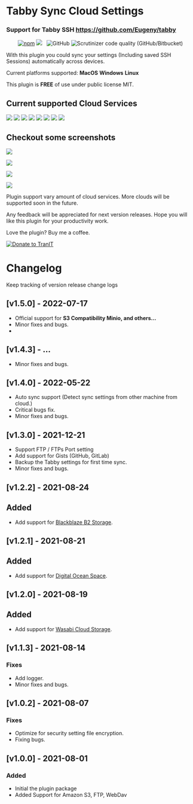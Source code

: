 # Tabby Sync Cloud Settings

### Support for Tabby SSH https://github.com/Eugeny/tabby

<p align="center">
  <a href="https://www.npmjs.com/package/terminus-cloud-settings-sync"><img alt="npm" src="https://img.shields.io/npm/v/terminus-cloud-settings-sync?label=npmjs"></a> 
  <a href="https://tabby-cloud.tranit.co/"><img src="https://img.shields.io/static/v1?label=Support URL&message=Visit TranIt.co&color=#333"/></a> &nbsp;  
  <img alt="GitHub" src="https://img.shields.io/github/license/niceit/tabby-cloud-sync-settings"> 
  <img alt="Scrutinizer code quality (GitHub/Bitbucket)" src="https://img.shields.io/scrutinizer/quality/g/niceit/tabby-cloud-sync-settings">
</p>

With this plugin you could sync your settings (Including saved SSH Sessions) automatically across devices.

Current platforms supported: **MacOS** **Windows** **Linux**

This plugin is **FREE** of use under public license MIT.

## Current supported Cloud Services

![](./screenshots/cloud-services/cloud-services-s3.png)
![](./screenshots/cloud-services/cloud-services-webdav.png)
![](./screenshots/cloud-services/cloud-services-ftp.png)
![](./screenshots/cloud-services/cloud-services-wasabi.png)
![](./screenshots/cloud-services/cloud-services-digitalocean.png)
![](./screenshots/cloud-services/cloud-services-blackblaze.png)
![](./screenshots/cloud-services/cloud-services-github.png)
![](./screenshots/cloud-services/cloud-services-gitlab.png)

## Checkout some screenshots

![](./screenshots/2021-08-07_11-12-03.png)

![](./screenshots/2021-08-07_11-14-51.png)

![](./screenshots/2021-08-07_11-52-28.png)

![](./screenshots/2021-08-07_11-53-34.png)

Plugin support vary amount of cloud services. More clouds will be supported soon in the future.

Any feedback will be appreciated for next version releases.
Hope you will like this plugin for your productivity work.

Love the plugin? Buy me a coffee.

[![Donate to TranIT](https://tranit.co/donate-tranit.png)](https://donorbox.org/tabby-cloud-sync-settings-donation)

# Changelog
Keep tracking of version release change logs

## [v1.5.0] - 2022-07-17

- Official support for **S3 Compatibility Minio, and others...**
- Minor fixes and bugs.
- 
## [v1.4.3] - ...

- Minor fixes and bugs.

## [v1.4.0] - 2022-05-22

- Auto sync support (Detect sync settings from other machine from cloud.)
- Critical bugs fix.
- Minor fixes and bugs.

## [v1.3.0] - 2021-12-21

- Support FTP / FTPs Port setting
- Add support for Gists (GitHub, GitLab)
- Backup the Tabby settings for first time sync.
- Minor fixes and bugs.

## [v1.2.2] - 2021-08-24

## Added

- Add support for [Blackblaze B2 Storage](https://www.backblaze.com/b2/cloud-storage.html).

## [v1.2.1] - 2021-08-21

## Added

- Add support for [Digital Ocean Space](https://www.digitalocean.com/products/spaces/).

## [v1.2.0] - 2021-08-19

## Added

- Add support for [Wasabi Cloud Storage](https://wasabi.com/).

## [v1.1.3] - 2021-08-14

### Fixes

- Add logger.
- Minor fixes and bugs.

## [v1.0.2] - 2021-08-07

### Fixes

- Optimize for security setting file encryption.
- Fixing bugs.

## [v1.0.0] - 2021-08-01

### Added

- Initial the plugin package
- Added Support for Amazon S3, FTP, WebDav
